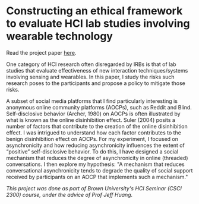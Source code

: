 # Constructing an ethical framework to evaluate HCI lab studies involving wearable technology

Read the project paper [here](Constructing%20an%20Ethical%20Framework.pdf).

One category of HCI research often disregarded by IRBs is that of lab studies that evaluate effectiveness of new interaction techniques/systems involving sensing and wearables. In this paper, I study the risks such research poses to the participants and propose a policy to mitigate those risks.

A subset of social media platforms that I find particularly interesting is anonymous online community platforms (AOCPs), such as Reddit and Blind. Self-disclosive behavior (Archer, 1980) on AOCPs is often illustrated by what is known as the online disinhibition effect. Suler (2004) posits a number of factors that contribute to the creation of the online disinhibition effect. I was intrigued to understand how each factor contributes to the benign disinhibition effect on AOCPs. For my experiment, I focused on asynchronicity and how reducing asynchronicity influences the extent of “positive” self-disclosive behavior. To do this, I have designed a social mechanism that reduces the degree of asynchronicity in online (threaded) conversations. I then explore my hypothesis: "A mechanism that reduces conversational asynchronicity tends to degrade the quality of social support received by participants on an AOCP that implements such a mechanism."

_This project was done as part of Brown University's HCI Seminar (CSCI 2300) course, under the advice of Prof Jeff Huang._
